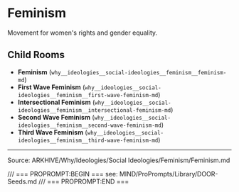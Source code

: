 # Feminism

Movement for women's rights and gender equality.

## Child Rooms
- **Feminism** (`why__ideologies__social-ideologies__feminism__feminism-md`)
- **First Wave Feminism** (`why__ideologies__social-ideologies__feminism__first-wave-feminism-md`)
- **Intersectional Feminism** (`why__ideologies__social-ideologies__feminism__intersectional-feminism-md`)
- **Second Wave Feminism** (`why__ideologies__social-ideologies__feminism__second-wave-feminism-md`)
- **Third Wave Feminism** (`why__ideologies__social-ideologies__feminism__third-wave-feminism-md`)

---
Source: ARKHIVE/Why/Ideologies/Social Ideologies/Feminism/Feminism.md

/// === PROPROMPT:BEGIN ===
see: MIND/ProPrompts/Library/DOOR-Seeds.md
/// === PROPROMPT:END ===
